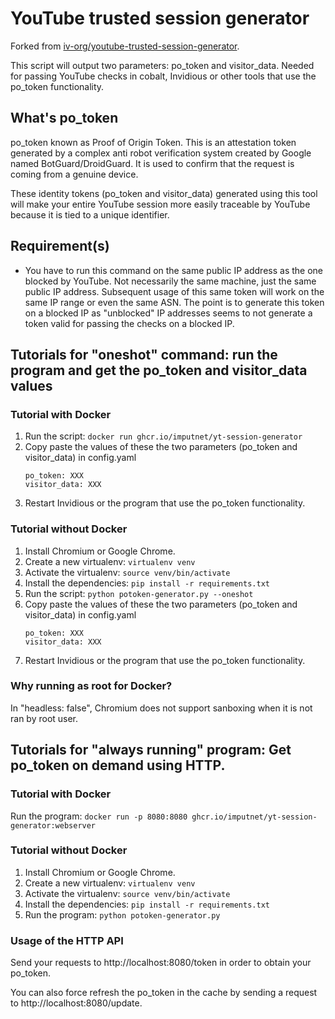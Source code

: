 # YouTube trusted session generator
Forked from [iv-org/youtube-trusted-session-generator](https://github.com/iv-org/youtube-trusted-session-generator).

This script will output two parameters: po_token and visitor_data. Needed for passing YouTube checks in cobalt, Invidious or other tools that use the po_token functionality.

## What's po_token

po_token known as Proof of Origin Token. This is an attestation token generated by a complex anti robot verification system created by Google named BotGuard/DroidGuard. It is used to confirm that the request is coming from a genuine device.

These identity tokens (po_token and visitor_data) generated using this tool will make your entire YouTube session more easily traceable by YouTube because it is tied to a unique identifier.

## Requirement(s)

- You have to run this command on the same public IP address as the one blocked by YouTube. Not necessarily the same machine, just the same public IP address.
  Subsequent usage of this same token will work on the same IP range or even the same ASN. The point is to generate this token on a blocked IP as "unblocked" IP addresses seems to not generate a token valid for passing the checks on a blocked IP.

## Tutorials for "oneshot" command: run the program and get the po_token and visitor_data values

### Tutorial with Docker
1. Run the script: `docker run ghcr.io/imputnet/yt-session-generator`
2. Copy paste the values of these the two parameters (po_token and visitor_data) in config.yaml
   ```
   po_token: XXX
   visitor_data: XXX
   ```
3. Restart Invidious or the program that use the po_token functionality.

### Tutorial without Docker
1. Install Chromium or Google Chrome.
2. Create a new virtualenv: `virtualenv venv`
3. Activate the virtualenv: `source venv/bin/activate`
4. Install the dependencies: `pip install -r requirements.txt`
5. Run the script: `python potoken-generator.py --oneshot`
6. Copy paste the values of these the two parameters (po_token and visitor_data) in config.yaml
   ```
   po_token: XXX
   visitor_data: XXX
   ```
7. Restart Invidious or the program that use the po_token functionality.


### Why running as root for Docker?

In "headless: false", Chromium does not support sanboxing when it is not ran by root user.

## Tutorials for "always running" program: Get po_token on demand using HTTP.

### Tutorial with Docker
Run the program: `docker run -p 8080:8080 ghcr.io/imputnet/yt-session-generator:webserver`

### Tutorial without Docker
1. Install Chromium or Google Chrome.
2. Create a new virtualenv: `virtualenv venv`
3. Activate the virtualenv: `source venv/bin/activate`
4. Install the dependencies: `pip install -r requirements.txt`
5. Run the program: `python potoken-generator.py`

### Usage of the HTTP API

Send your requests to http://localhost:8080/token in order to obtain your po_token.

You can also force refresh the po_token in the cache by sending a request to http://localhost:8080/update.
